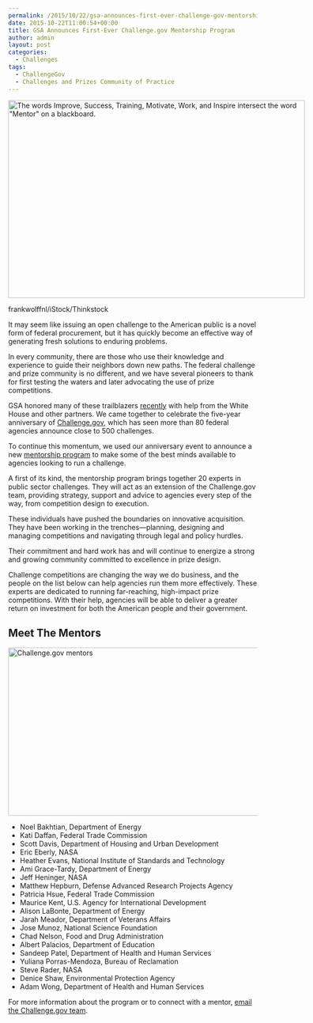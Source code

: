 ```yaml
---
permalink: /2015/10/22/gsa-announces-first-ever-challenge-gov-mentorship-program/
date: 2015-10-22T11:00:54+00:00
title: GSA Announces First-Ever Challenge.gov Mentorship Program
author: admin
layout: post
categories:
  - Challenges
tags:
  - ChallengeGov
  - Challenges and Prizes Community of Practice
---
```


<div id="attachment_322512" style="width: 610px" class="wp-caption aligncenter">
  <img class="size-full wp-image-322512" src="https://s3.amazonaws.com/sitesusa/wp-content/uploads/sites/212/2015/10/600-x-400-Mentor-On-Blackboard-frankwolffnl-iStock-Thinkstock-476483392.jpg" alt="The words Improve, Success, Training, Motivate, Work, and Inspire intersect the word &quot;Mentor&quot; on a blackboard." width="600" height="400" />
  
  <p class="wp-caption-text">
    frankwolffnl/iStock/Thinkstock
  </p>
</div>

It may seem like issuing an open challenge to the American public is a novel form of federal procurement, but it has quickly become an effective way of generating fresh solutions to enduring problems.

In every community, there are those who use their knowledge and experience to guide their neighbors down new paths. The federal challenge and prize community is no different, and we have several pioneers to thank for first testing the waters and later advocating the use of prize competitions.

GSA honored many of these trailblazers [recently](https://www.digitalgov.gov/2015/10/13/challenge-gov-honors-federal-agencies-staff-for-raising-the-bar-on-public-sector-prize-competitions/) with help from the White House and other partners. We came together to celebrate the five-year anniversary of [Challenge.gov](https://www.challenge.gov/list/), which has seen more than 80 federal agencies announce close to 500 challenges.

To continue this momentum, we used our anniversary event to announce a new [mentorship program](https://www.challenge.gov/mentors/) to make some of the best minds available to agencies looking to run a challenge.

A first of its kind, the mentorship program brings together 20 experts in public sector challenges. They will act as an extension of the Challenge.gov team, providing strategy, support and advice to agencies every step of the way, from competition design to execution.

These individuals have pushed the boundaries on innovative acquisition. They have been working in the trenches—planning, designing and managing competitions and navigating through legal and policy hurdles.

Their commitment and hard work has and will continue to energize a strong and growing community committed to excellence in prize design.

Challenge competitions are changing the way we do business, and the people on the list below can help agencies run them more effectively. These experts are dedicated to running far-reaching, high-impact prize competitions. With their help, agencies will be able to deliver a greater return on investment for both the American people and their government.

## Meet The Mentors

<img class="aligncenter size-full wp-image-322322" src="https://s3.amazonaws.com/sitesusa/wp-content/uploads/sites/212/2015/10/600-x-340-First-ChallengeGov-Mentorship-Program-2015-mentors.jpg" alt="Challenge.gov mentors" width="600" height="340" />

  * Noel Bakhtian, Department of Energy
  * Kati Daffan, Federal Trade Commission
  * Scott Davis, Department of Housing and Urban Development
  * Eric Eberly, NASA
  * Heather Evans, National Institute of Standards and Technology
  * Ami Grace-Tardy, Department of Energy
  * Jeff Heninger, NASA
  * Matthew Hepburn, Defense Advanced Research Projects Agency
  * Patricia Hsue, Federal Trade Commission
  * Maurice Kent, U.S. Agency for International Development
  * Alison LaBonte, Department of Energy
  * Jarah Meador, Department of Veterans Affairs
  * Jose Munoz, National Science Foundation
  * Chad Nelson, Food and Drug Administration
  * Albert Palacios, Department of Education
  * Sandeep Patel, Department of Health and Human Services
  * Yuliana Porras-Mendoza, Bureau of Reclamation
  * Steve Rader, NASA
  * Denice Shaw, Environmental Protection Agency
  * Adam Wong, Department of Health and Human Services

For more information about the program or to connect with a mentor, [email the Challenge.gov team](mailto:challenge@gsa.gov).